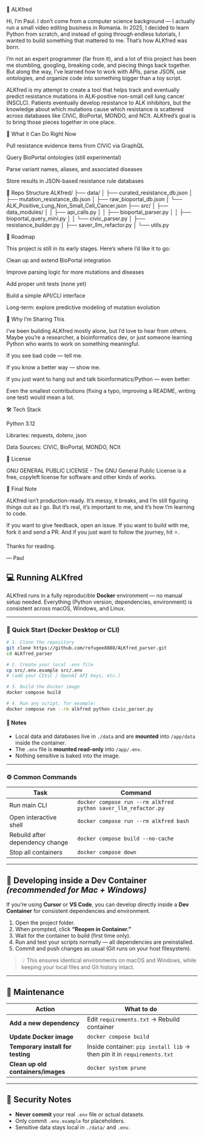 🧬 ALKfred

Hi, I’m Paul. I don’t come from a computer science background — I actually run a small video editing business in Romania. In 2025, I decided to learn Python from scratch, and instead of going through endless tutorials, I wanted to build something that mattered to me. That’s how ALKfred was born.

I’m not an expert programmer (far from it), and a lot of this project has been me stumbling, googling, breaking code, and piecing things back together. But along the way, I’ve learned how to work with APIs, parse JSON, use ontologies, and organize code into something bigger than a toy script.

ALKfred is my attempt to create a tool that helps track and eventually predict resistance mutations in ALK-positive non-small cell lung cancer (NSCLC). Patients eventually develop resistance to ALK inhibitors, but the knowledge about which mutations cause which resistance is scattered across databases like CIViC, BioPortal, MONDO, and NCIt. ALKfred’s goal is to bring those pieces together in one place.

🚀 What it Can Do Right Now

Pull resistance evidence items from CIViC via GraphQL

Query BioPortal ontologies (still experimental)

Parse variant names, aliases, and associated diseases

Store results in JSON-based resistance rule databases

📂 Repo Structure
ALKfred/
├── data/
│   ├── curated_resistance_db.json
│   ├── mutation_resistance_db.json
│   ├── raw_bioportal_db.json
│   └── ALK_Positive_Lung_Non_Small_Cell_Cancer.json
├── src/
│   ├── data_modules/
│   │   ├── api_calls.py
│   │   ├── bioportal_parser.py
│   │   ├── bioportal_query_mini.py
│   │   └── civic_parser.py
│   ├── resistance_builder.py
│   ├── saver_llm_refactor.py
│   └── utils.py

🎯 Roadmap

This project is still in its early stages. Here’s where I’d like it to go:

 Clean up and extend BioPortal integration

 Improve parsing logic for more mutations and diseases

 Add proper unit tests (none yet)

 Build a simple API/CLI interface

 Long-term: explore predictive modeling of mutation evolution

🤝 Why I’m Sharing This

I’ve been building ALKfred mostly alone, but I’d love to hear from others. Maybe you’re a researcher, a bioinformatics dev, or just someone learning Python who wants to work on something meaningful.

If you see bad code — tell me.

If you know a better way — show me.

If you just want to hang out and talk bioinformatics/Python — even better.

Even the smallest contributions (fixing a typo, improving a README, writing one test) would mean a lot.

🛠️ Tech Stack

Python 3.12

Libraries: requests, dotenv, json

Data Sources: CIViC, BioPortal, MONDO, NCIt

📜 License

GNU GENERAL PUBLIC LICENSE - The GNU General Public License is a free, copyleft license for software and other kinds of works.

👋 Final Note

ALKfred isn’t production-ready. It’s messy, it breaks, and I’m still figuring things out as I go. But it’s real, it’s important to me, and it’s how I’m learning to code.

If you want to give feedback, open an issue. If you want to build with me, fork it and send a PR. And if you just want to follow the journey, hit ⭐.

Thanks for reading.

— Paul


## 💻 Running ALKfred

ALKfred runs in a fully reproducible **Docker** environment — no manual setup needed.
Everything (Python version, dependencies, environment) is consistent across macOS, Windows, and Linux.

---

### 🐳 Quick Start (Docker Desktop or CLI)

```bash
# 1. Clone the repository
git clone https://github.com/refugee8888/ALKfred_parser.git
cd ALKfred_parser

# 2. Create your local .env file
cp src/.env.example src/.env
# (add your CIViC / OpenAI API keys, etc.)

# 3. Build the Docker image
docker compose build

# 4. Run any script, for example:
docker compose run --rm alkfred python civic_parser.py
```

#### 🧩 Notes

* Local data and databases live in `./data` and are **mounted** into `/app/data` inside the container.
* The `.env` file is **mounted read-only** into `/app/.env`.
* Nothing sensitive is baked into the image.

---

### ⚙️ Common Commands

| Task                            | Command                                                        |
| ------------------------------- | -------------------------------------------------------------- |
| Run main CLI                    | `docker compose run --rm alkfred python saver_llm_refactor.py` |
| Open interactive shell          | `docker compose run --rm alkfred bash`                         |
| Rebuild after dependency change | `docker compose build --no-cache`                              |
| Stop all containers             | `docker compose down`                                          |

---

## 🧠 Developing inside a Dev Container *(recommended for Mac + Windows)*

If you’re using **Cursor** or **VS Code**, you can develop directly inside a **Dev Container** for consistent dependencies and environment.

1. Open the project folder.
2. When prompted, click **“Reopen in Container.”**
3. Wait for the container to build (first time only).
4. Run and test your scripts normally — all dependencies are preinstalled.
5. Commit and push changes as usual (Git runs on your host filesystem).

> 💡 This ensures identical environments on macOS and Windows, while keeping your local files and Git history intact.

---

## 🧹 Maintenance

| Action                             | What to do                                                              |
| ---------------------------------- | ----------------------------------------------------------------------- |
| **Add a new dependency**           | Edit `requirements.txt` → Rebuild container                             |
| **Update Docker image**            | `docker compose build`                                                  |
| **Temporary install for testing**  | Inside container: `pip install lib` → then pin it in `requirements.txt` |
| **Clean up old containers/images** | `docker system prune`                                                   |

---

## 🔐 Security Notes

* **Never commit** your real `.env` file or actual datasets.
* Only commit `.env.example` for placeholders.
* Sensitive data stays local in `./data/` and `.env`.

